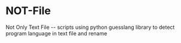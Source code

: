 # NOT-File
Not Only Text File -- scripts using python guesslang library to detect program language in text file and rename
